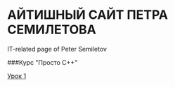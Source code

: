 # АЙТИШНЫЙ САЙТ ПЕТРА СЕМИЛЕТОВА
IT-related page of Peter Semiletov



###Курс "Просто С++"


[Урок 1](/scpp/001.md)
